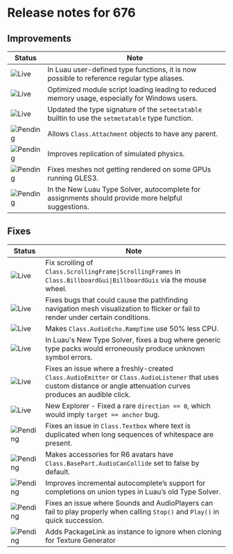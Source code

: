 # Release notes for 676

## Improvements

| Status | Note |
|--------|------|
| ![Live](https://img.shields.io/badge/Live-009E57?style=flat)  | In Luau user-defined type functions, it is now possible to reference regular type aliases. |
| ![Live](https://img.shields.io/badge/Live-009E57?style=flat)  | Optimized module script loading leading to reduced memory usage, especially for Windows users. |
| ![Live](https://img.shields.io/badge/Live-009E57?style=flat)  | Updated the type signature of the `setmetatable` builtin to use the `setmetatable` type function. |
| ![Pending](https://img.shields.io/badge/Pending-DEA517?style=flat)  | Allows `Class.Attachment` objects to have any parent. |
| ![Pending](https://img.shields.io/badge/Pending-DEA517?style=flat)  | Improves replication of simulated physics. |
| ![Pending](https://img.shields.io/badge/Pending-DEA517?style=flat)  | Fixes meshes not getting rendered on some GPUs running GLES3. |
| ![Pending](https://img.shields.io/badge/Pending-DEA517?style=flat)  | In the New Luau Type Solver, autocomplete for assignments should provide more helpful suggestions.  |
## Fixes

| Status | Note |
|--------|------|
| ![Live](https://img.shields.io/badge/Live-009E57?style=flat)  | Fix scrolling of `Class.ScrollingFrame\|ScrollingFrames` in `Class.BillboardGui\|BillboardGuis` via the mouse wheel. |
| ![Live](https://img.shields.io/badge/Live-009E57?style=flat)  | Fixes bugs that could cause the pathfinding navigation mesh visualization to flicker or fail to render under certain conditions. |
| ![Live](https://img.shields.io/badge/Live-009E57?style=flat)  | Makes `Class.AudioEcho.RampTime` use 50% less CPU. |
| ![Live](https://img.shields.io/badge/Live-009E57?style=flat)  | In Luau's New Type Solver, fixes a bug where generic type packs would erroneously produce unknown symbol errors. |
| ![Live](https://img.shields.io/badge/Live-009E57?style=flat)  | Fixes an issue where a freshly-created `Class.AudioEmitter` or `Class.AudioListener` that uses custom distance or angle attenuation curves produces an audible click. |
| ![Live](https://img.shields.io/badge/Live-009E57?style=flat)  | New Explorer - Fixed a rare `direction == 0`, which would imply `target == anchor` bug. |
| ![Pending](https://img.shields.io/badge/Pending-DEA517?style=flat)  | Fixes an issue in `Class.Textbox` where text is duplicated when long sequences of whitespace are present. |
| ![Pending](https://img.shields.io/badge/Pending-DEA517?style=flat)  | Makes accessories for R6 avatars have `Class.BasePart.AudioCanCollide` set to false by default. |
| ![Pending](https://img.shields.io/badge/Pending-DEA517?style=flat)  | Improves incremental autocomplete’s support for completions on union types in Luau’s old Type Solver. |
| ![Pending](https://img.shields.io/badge/Pending-DEA517?style=flat)  | Fixes an issue where Sounds and AudioPlayers can fail to play properly when calling `Stop()` and `Play()` in quick succession. |
| ![Pending](https://img.shields.io/badge/Pending-DEA517?style=flat)  | Adds PackageLink as instance to ignore when cloning for Texture Generator |
